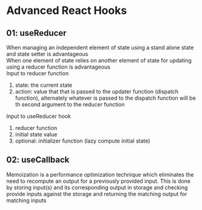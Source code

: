 # Advanced React Hooks

## 01: useReducer
When managing an independent element of state using a stand alone state and state setter is advantageous  
When one element of state relies on another element of state for updating using a reducer function is advantageous  
Input to reducer function  
1. state: the current state
2. action: value that that is passed to the updater function (dispatch function), alternately whatever is passed to the dispatch function will be th second argument to the reducer function  

Input to useReducer hook  
1. reducer function
2. initial state value
3. optional: initializer function (lazy compute initial state)

## 02: useCallback 
Memoization is a performance optimization technique which eliminates the need to recompute an output for a previously provided input. This is done by storing input(s) and its corresponding output in storage and checking provide inputs against the storage and returning the matching output for matching inputs  
